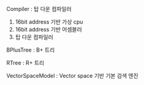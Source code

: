 Compiler : 탑 다운 컴파일러
1. 16bit address 기반 가상 cpu
2. 16bit address 기반 어셈블러
3. 탑 다운 컴파일러

BPlusTree : B+ 트리

RTree : R+ 트리

VectorSpaceModel : Vector space 기반 기본 검색 엔진

